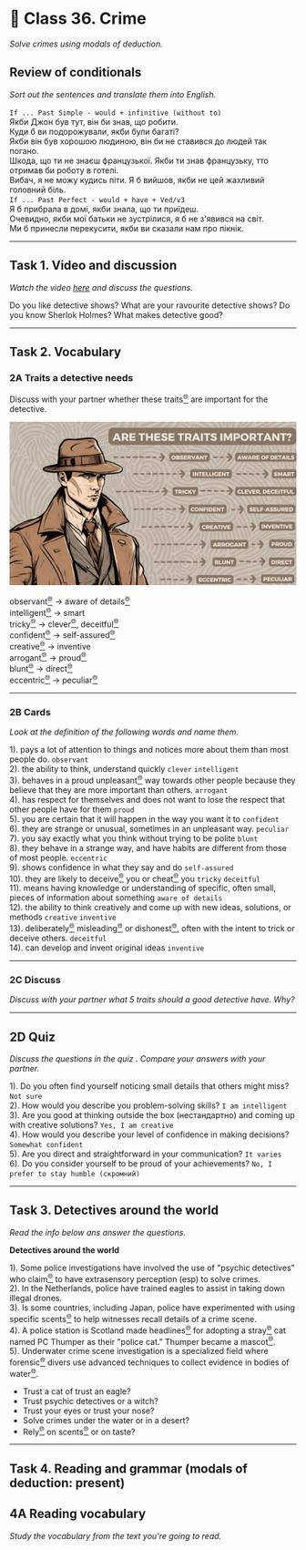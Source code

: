 ﻿# 📗 Class 36. Crime
*Solve crimes using modals of deduction.* 

## Review of conditionals
*Sort out the sentences and translate them into English.*  

`If ... Past Simple - would + infinitive (without to) `  
Якби Джон був тут, він би знав, що робити.  
Куди б ви подорожували, якби були багаті?  
Якби він був хорошою людиною, він би не ставився до людей так погано.  
Шкода, що ти не знаєш французької. Якби ти знав французьку, тто отримав би роботу в готелі.  
Вибач, я не можу кудись піти. Я б вийшов, якби не цей жахливий головний біль.  
`If ... Past Perfect - would + have + Ved/v3`  
Я б прибрала в домі, якби знала, що ти приїдеш.  
Очевидно, якби мої батьки не зустрілися, я б не з'явився на світ.  
Ми б принесли перекусити, якби ви сказали нам про пікнік.  

---

## Task 1. Video and discussion
*Watch the video [here](https://www.tiktok.com/@groovy.smoothy/video/7250499642012552475?_r=1&_t=8k7oV2EKxoz) and discuss the questions.*  

Do you like detective shows?
What are your ravourite detective shows?
Do you know Sherlok Holmes?
What makes detective good?

---

## Task 2. Vocabulary
### 2A Traits a detective needs
Discuss with your partner whether these traits[<sup>🌐</sup>](# "trait [трет] — риса, особливість 🌐 Honesty and kindness are important personality traits. 🛠️ noun") are important for the detective.

![0196120f-83df-7060-8805-956c99b1dc48](./img/0196120f-83df-7060-8805-956c99b1dc48.png)

observant[<sup>🌐</sup>](# "observant [обзервент] — спостережливий 🌐 She's very observant and notices even the smallest details. 🛠️ adjective") → aware of details[<sup>🌐</sup>](# "aware [евеер] — обізнаний щодо деталей 🌐 He is always aware of details when reviewing contracts. 🛠️ adjective phrase")  
intelligent[<sup>🌐</sup>](# "intelligent [інтеліджент] — розумний 🌐 She's one of the most intelligent students in the class. 🛠️ adjective") → smart  
tricky[<sup>🌐</sup>](# "tricky [трікі] — хитрий, складний 🌐 This puzzle is really tricky to solve. 🛠️ adjective") → clever[<sup>🌐</sup>](# "clever [клевер] — кмітливий, розумний 🌐 That was a clever solution to the problem. 🛠️ adjective"), deceitful[<sup>🌐</sup>](# "deceitful [десітфул] — брехливий, оманливий 🌐 He was caught being deceitful about his past. 🛠️ adjective")  
confident[<sup>🌐</sup>](# "confident [конфідент] — впевнений 🌐 She felt confident before the interview. 🛠️ adjective") → self-assured[<sup>🌐</sup>](# "self-assured [селф ешу́рд] — самовпевнений, упевнений у собі 🌐 He gave a self-assured presentation in front of the whole team. 🛠️ adjective")  
creative[<sup>🌐</sup>](# "creative [кріейтив] — творчий, креативний 🌐 She's a creative designer with unique ideas. 🛠️ adjective") → inventive  
arrogant[<sup>🌐</sup>](# "arrogant [арогант] — пихатий, зарозумілий 🌐 He sounded arrogant during the meeting. 🛠️ adjective") → proud[<sup>🌐</sup>](# "proud [прауд] — гордий 🌐 She was proud of her accomplishments. 🛠️ adjective")  
blunt[<sup>🌐</sup>](# "blunt [блант] — прямолінійний, різкий; тупий 🌐 He was too blunt when he gave his opinion. 🛠️ adjective") → direct[<sup>🌐</sup>](# "direct [дайрект] — прямий, відвертий 🌐 She gave a direct answer to the question. 🛠️ adjective")  
eccentric[<sup>🌐</sup>](# "eccentric [ексентрік] — дивакуватий, ексцентричний 🌐 His eccentric behavior made him stand out in the crowd. 🛠️ adjective") → peculiar[<sup>🌐</sup>](# "peculiar [пік'юлієр] — своєрідний, дивний 🌐 There's something peculiar about his accent. 🛠️ adjective")  

---

### 2B Cards
*Look at the definition of the following words and name them.*

1). pays a lot of attention to things and notices more about them than most people do. `observant`  
2). the ability to think, understand quickly `clever` `intelligent`  
3). behaves in a proud unpleasant[<sup>🌐</sup>](# "unpleasant [анплезент] — неприємний 🌐 He had an unpleasant experience at the restaurant. 🛠️ adjective") way towards other people because they believe that they are more important than others. `arrogant`   
4). has respect for themselves and does not want to lose the respect that other people have for them `proud`  
5). you are certain that it will happen in the way you want it to `confident`  
6). they are strange or unusual, sometimes in an unpleasant way. `peculiar`  
7). you say exactly what you think without trying to be polite `blunt`  
8). they behave in a strange way, and have habits are different from those of most people. `eccentric`  
9). shows confidence in what they say and do `self-assured`  
10). they are likely to deceive[<sup>🌐</sup>](# "deceive [десів] — обманювати 🌐 He tried to deceive everyone with his lies. 🛠️ verb") you or cheat[<sup>🌐</sup>](# "cheat [чіт] — обдурювати, шахраювати 🌐 He was caught trying to cheat on the exam. 🛠️ verb") you `tricky` `deceitful`  
11). means having knowledge or understanding of specific, often small, pieces of information about something `aware of details`  
12). the ability to think creatively and come up with new ideas, solutions, or methods `creative` `inventive`  
13). deliberately[<sup>🌐</sup>](# "deliberately [делібретлі] — навмисно, свідомо 🌐 She deliberately ignored his message. 🛠️ adverb") misleading[<sup>🌐</sup>](# "misleading [міслі́дінг] — оманливий, що вводить в оману 🌐 The advertisement was misleading and caused confusion. 🛠️ adjective") or dishonest[<sup>🌐</sup>](# "dishonest [дісонист] — нечесний, брехливий 🌐 It was dishonest of him to lie about the money. 🛠️ adjective"), often with the intent to trick or deceive others. `deceitful`  
14). can develop and invent original ideas `inventive`   

---

### 2С Discuss
*Discuss with your partner what 5 traits should a good detective have. Why?* 

---

## 2D Quiz
*Discuss the questions in  the quiz . Compare your answers with your partner.* 

1). Do you often find yourself noticing small details that others might miss? `Not sure`  
2). How would you describe you problem-solving skills? `I am intelligent`  
3). Are you good at thinking outside the box (нестандартно) and coming up with creative solutions? `Yes, I am creative`  
4). How would you describe your level of confidence in making decisions? `Somewhat confident`  
5). Are you direct and straightforward in your communication? `It varies`  
6). Do you consider yourself to be proud of your achievements? `No, I prefer to stay humble (скромний)`  

---

## Task 3. Detectives around the world
*Read the info below ans answer the questions.*  

**Detectives around the world**

1). Some police investigations have involved the use of "psychic detectives" who claim[<sup>🌐</sup>](# "claim [клейм] — стверджувати, вимагати; заява, претензія 🌐 She claimed she had seen a UFO. 🛠️ verb, noun") to have extrasensory perception (esp) to solve crimes.  
2). In the Netherlands, police have trained eagles to assist in taking down illegal drones.  
3). Is some countries, including Japan, police have experimented with using specific scents[<sup>🌐</sup>](# "scent [сент] — аромати, запахи 🌐 The garden was filled with the sweet scents of blooming flowers. 🛠️ noun (plural)") to help witnesses recall details of a crime scene.  
4). A police station is Scotland made headlines[<sup>🌐</sup>](# "headline [хедлайн] — заголовки 🌐 The scandal made headlines around the world. 🛠️ noun (plural)") for adopting a stray[<sup>🌐</sup>](# "stray [стрей] — бездомний, заблукати, випадковий 🌐 A stray dog followed me home. 🛠️ adjective, verb, noun") cat named PC Thumper as their "police cat." Thumper became a mascot[<sup>🌐</sup>](# "mascot [маскот] — талісман 🌐 The team’s mascot entertained the crowd during halftime. 🛠️ noun").  
5). Underwater crime scene investigation is a specialized field where forensic[<sup>🌐</sup>](# "forensic [форенсік] — судовий, криміналістичний 🌐 The police used forensic evidence to solve the case. 🛠️ adjective") divers use advanced techniques  to collect evidence in bodies of water[<sup>🌐</sup>](# "body of water [боді ов вотер] — водойма 🌐 Lakes, rivers, and oceans are all bodies of water. 🛠️ noun phrase (plural)").

- Trust a cat of trust an eagle?  
- Trust psychic detectives or a witch?  
- Trust your eyes or trust your nose?  
- Solve crimes under the water or in a desert?  
- Rely[<sup>🌐</sup>](# "rely [ріла́й] — покладатися, довіряти 🌐 You can always rely on her in difficult situations. 🛠️ verb") on scents[<sup>🌐</sup>](# "scent [сент] — аромати, запахи 🌐 The garden was filled with the sweet scents of blooming flowers. 🛠️ noun (plural)") or on taste?  

---

## Task 4. Reading and grammar (modals of deduction: present)
## 4A Reading vocabulary
*Study the vocabulary from the text you're going to read.*  